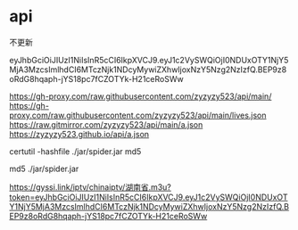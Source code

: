 # api
不更新

eyJhbGciOiJIUzI1NiIsInR5cCI6IkpXVCJ9.eyJ1c2VySWQiOjI0NDUxOTY1NjY5MjA3MzcsImlhdCI6MTczNjk1NDcyMywiZXhwIjoxNzY5Nzg2NzIzfQ.BEP9z8oRdG8hqaph-jYS18pc7fCZOTYk-H21ceRoSWw



https://gh-proxy.com/raw.githubusercontent.com/zyzyzy523/api/main/
https://gh-proxy.com/raw.githubusercontent.com/zyzyzy523/api/main/lives.json
https://raw.gitmirror.com/zyzyzy523/api/main/a.json
https://zyzyzy523.github.io/api/a.json


certutil -hashfile ./jar/spider.jar md5

md5 ./jar/spider.jar



https://gyssi.link/iptv/chinaiptv/湖南省.m3u?token=eyJhbGciOiJIUzI1NiIsInR5cCI6IkpXVCJ9.eyJ1c2VySWQiOjI0NDUxOTY1NjY5MjA3MzcsImlhdCI6MTczNjk1NDcyMywiZXhwIjoxNzY5Nzg2NzIzfQ.BEP9z8oRdG8hqaph-jYS18pc7fCZOTYk-H21ceRoSWw